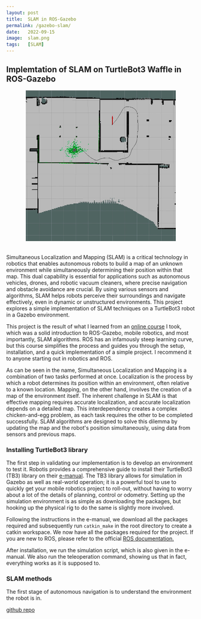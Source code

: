 ```yaml
---
layout: post
title:  SLAM in ROS-Gazebo
permalink: /gazebo-slam/
date:   2022-09-15
image:  slam.png
tags:   [SLAM]
---
```

## Implemtation of SLAM on TurtleBot3 Waffle in ROS-Gazebo

<center><img src="/img/slam.png" alt="SLAM" height="400" width="400"></center>
<br>

Simultaneous Localization and Mapping (SLAM) is a critical technology in robotics that enables autonomous robots to build a map of an unknown environment while simultaneously determining their position within that map. This dual capability is essential for applications such as autonomous vehicles, drones, and robotic vacuum cleaners, where precise navigation and obstacle avoidance are crucial. By using various sensors and algorithms, SLAM helps robots perceive their surroundings and navigate effectively, even in dynamic or unstructured environments. This project explores a simple implementation of SLAM techniques on a TurtleBot3 robot in a Gazebo environment.

This project is the result of what I learned from an [online course](https://www.udemy.com/course/ros-navigation/) I took, which was a solid introduction to ROS-Gazebo, mobile robotics, and most importantly, SLAM algorithms. ROS has an infamously steep learning curve, but this course simplifies the process and guides you through the setup, installation, and a quick implementation of a simple project. I recommend it to anyone starting out in robotics and ROS.

As can be seen in the name, Simultaneous Localization and Mapping is a combination of two tasks performed at once. Localization is the process by which a robot determines its position within an environment, often relative to a known location. Mapping, on the other hand, involves the creation of a map of the environment itself. The inherent challenge in SLAM is that effective mapping requires accurate localization, and accurate localization depends on a detailed map. This interdependency creates a complex chicken-and-egg problem, as each task requires the other to be completed successfully. SLAM algorithms are designed to solve this dilemma by updating the map and the robot's position simultaneously, using data from sensors and previous maps.

### Installing TurtleBot3 library

The first step in validating our implementation is to develop an environment to test it. Robotis provides a comprehensive guide to install their TurtleBot3 (TB3) library on their [e-manual](https://emanual.robotis.com/docs/en/platform/turtlebot3/simulation/). The TB3 library allows for simulation in Gazebo as well as real-world operation; it is a powerful tool to use to quickly get your mobile robotics project to roll-out, without having to worry about a lot of the details of planning, control or odometry. Setting up the simulation environment is as simple as downloading the packages, but hooking up the physical rig to do the same is slightly more involved.

Following the instructions in the e-manual, we download all the packages required and subsequently run `catkin_make` in the root directory to create a catkin workspace. We now have all the packages required for the project. If you are new to ROS, please refer to the official [ROS documentation.](https://wiki.ros.org/ROS/Tutorials)

After installation, we run the simulation script, which is also given in the e-manual. We also run the teleoperation command, showing us that in fact, everything works as it is supposed to.

### SLAM methods

The first stage of autonomous navigation is to understand the environment the robot is in.

[github repo](https://github.com/ashwath-karthikeyan/ros-slam-gazebo.git)